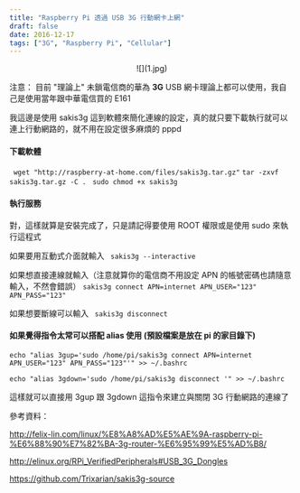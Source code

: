 ```yaml
---
title: "Raspberry Pi 透過 USB 3G 行動網卡上網"
draft: false
date: 2016-12-17
tags: ["3G", "Raspberry Pi", "Cellular"]
---
```



<center>
![](1.jpg)
</center>


注意： 目前 "理論上" 未鎖電信商的華為 **3G** USB 網卡理論上都可以使用，我自己是使用當年跟中華電信買的 E161 

我這邊是使用 sakis3g  這到軟體來簡化連線的設定，真的就只要下載執行就可以連上行動網路的，就不用在設定很多麻煩的 pppd

<!--more-->

#### 下載軟體

```  wget "http://raspberry-at-home.com/files/sakis3g.tar.gz" ```
``` tar -zxvf sakis3g.tar.gz -C . ```
``` sudo chmod +x sakis3g```


#### 執行服務

對，這樣就算是安裝完成了，只是請記得要使用 ROOT 權限或是使用 sudo 來執行這程式

如果要用互動式介面就輸入
``` sakis3g --interactive```

如果想直接連線就輸入（注意就算你的電信商不用設定 APN 的帳號密碼也請隨意輸入，不然會錯誤）
``` sakis3g connect APN=internet APN_USER="123" APN_PASS="123" ```

如果想要斷線可以輸入
``` sakis3g disconnect```

#### 如果覺得指令太常可以搭配 alias 使用 (預設檔案是放在 pi 的家目錄下)

```echo "alias 3gup='sudo /home/pi/sakis3g connect APN=internet APN_USER="123" APN_PASS="123"'" >> ~/.bashrc ```

```echo "alias 3gdown='sudo /home/pi/sakis3g disconnect '" >> ~/.bashrc ```

這樣就可以直接用 3gup 跟 3gdown 這指令來建立與關閉 3G 行動網路的連線了

參考資料：

http://felix-lin.com/linux/%E8%A8%AD%E5%AE%9A-raspberry-pi-%E6%88%90%E7%82%BA-3g-router-%E6%95%99%E5%AD%B8/

http://elinux.org/RPi_VerifiedPeripherals#USB_3G_Dongles

https://github.com/Trixarian/sakis3g-source






